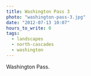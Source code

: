 ```yaml
---
title: Washington Pass 3
photo: "washington-pass-3.jpg"
date: "2012-07-13 10:07"
hours_to_write: 0
tags:
  - landscapes
  - north-cascades
  - washington
---
```


 Washington Pass.